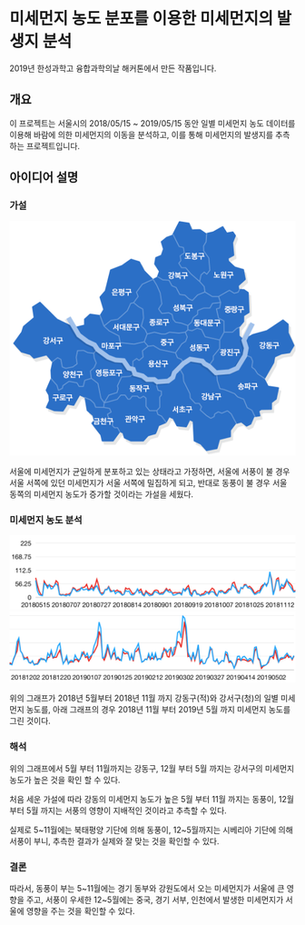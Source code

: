 # 미세먼지 농도 분포를 이용한 미세먼지의 발생지 분석

2019년 한성과학고 융합과학의날 해커톤에서 만든 작품입니다.

## 개요
이 프로젝트는 서울시의 2018/05/15 ~ 2019/05/15 동안 일별 미세먼지 농도 데이터를 이용해 바람에 의한 미세먼지의 이동을 분석하고, 이를 통해 미세먼지의 발생지를 추측하는 프로젝트입니다.

## 아이디어 설명
### 가설
![서울시 지도](서울지도.png)

서울에 미세먼지가 균일하게 분포하고 있는 상태라고 가정하면, 서울에 서풍이 불 경우 서울 서쪽에 있던 미세먼지가 서울 서쪽에 밀집하게 되고, 반대로 동풍이 불 경우 서울 동쪽의 미세먼지 농도가 증가할 것이라는 가설을 세웠다.  

### 미세먼지 농도 분석

![18년5월~19년11월, 강동과 강서의 미세먼지 분포](여름.png)
![18년11월~19년5월, 강동과 강서의 미세먼지 분포](겨울.png)

위의 그래프가 2018년 5월부터 2018년 11월 까지 강동구(적)와 강서구(청)의 일별 미세먼지 농도를, 아래 그래프의 경우 2018년 11월 부터 2019년 5월 까지 미세먼지 농도를 그린 것이다.



### 해석

위의 그래프에서 5월 부터 11월까지는 강동구, 12월 부터 5월 까지는 강서구의 미세먼지 농도가 높은 것을 확인 할 수 있다.

처음 세운 가설에 따라 강동의 미세먼지 농도가 높은 5월 부터 11월 까지는 동풍이, 12월 부터 5월 까지는 서풍의 영향이 지배적인 것이라고 추측할 수 있다.

실제로 5~11월에는 북태평양 기단에 의해 동풍이, 12~5월까지는 시베리아 기단에 의해 서풍이 부니, 추측한 결과가 실제와 잘 맞는 것을 확인할 수 있다.

### 결론

따라서, 동풍이 부는 5~11월에는 경기 동부와 강원도에서 오는 미세먼지가 서울에 큰 영향을 주고, 서풍이 우세한 12~5월에는 중국, 경기 서부, 인천에서 발생한 미세먼지가 서울에 영향을 주는 것을 확인할 수 있다. 


